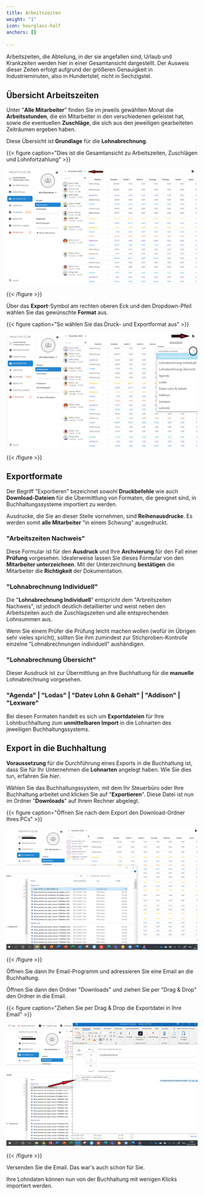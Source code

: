 ```yaml
---
title: Arbeitszeiten
weight: "1"
icon: hourglass-half
anchors: []

---
```

Arbeitszeiten, die Abteilung, in der sie angefallen sind, Urlaub und Krankzeiten werden hier in einer Gesamtansicht dargestellt. Der Ausweis dieser Zeiten erfolgt aufgrund der größeren Genauigkeit in Industrieminuten, also in Hundertstel, nicht in Sechzigstel.

## Übersicht Arbeitszeiten

Unter "**Alle Mitarbeiter**" finden Sie im jeweils gewählten Monat die **Arbeitsstunden**, die ein Mitarbeiter in den verschiedenen geleistet hat, sowie die eventuellen **Zuschläge**, die sich aus den jeweiligen gearbeiteten Zeiträumen ergeben haben.

Diese Übersicht ist **Grundlage** für die **Lohnabrechnung**.

{{< figure caption="Dies ist die Gesamtansicht zu Arbeitszeiten, Zuschlägen und Lohnfortzahlung" >}}

![](/uploads/arbeitszeiten-monat.png)

{{< /figure >}}

Über das **Export**-Symbol am rechten oberen Eck und den Dropdown-Pfeil wählen Sie das gewünschte **Format** aus.

{{< figure caption="So wählen Sie das Druck- und Exportformat aus" >}}

![](/uploads/export.png)

{{< /figure >}}

## Exportformate

Der Begriff "Exportieren" bezeichnet sowohl **Druckbefehle** wie auch **Download-Dateien** für die Übermittlung von Formaten, die geeignet sind, in Buchhaltungssysteme importiert zu werden.

Ausdrucke, die Sie an dieser Stelle vornehmen, sind **Reihenausdrucke**. Es werden somit **alle Mitarbeiter** "in einem Schwung" ausgedruckt.

### "Arbeitszeiten Nachweis"

Diese Formular ist für den **Ausdruck** und Ihre **Archvierung** für den Fall einer **Prüfung** vorgesehen. Idealerweise lassen Sie dieses Formular von den **Mitarbeiter unterzeichnen**. Mit der Unterzeichnung **bestätigen** die Mitarbeiter die **Richtigkeit** der Dokumentation.

### "Lohnabrechnung Individuell"

Die "**Lohnabrechnung Individuell**" entspricht dem "Arbreitszeiten Nachweis", ist jedoch deutlich detaillierter und weist neben den Arbeitszeiten auch die Zuschlagszeiten und alle entsprechenden Lohnsummen aus.

Wenn Sie einem Prüfer die Prüfung leicht machen wollen (wofür im Übrigen sehr vieles spricht), sollten Sie ihm zumindest zur Stichproben-Kontrolle einzelne "Lohnabrechnungen individuell" aushändigen.

### "Lohnabrechnung Übersicht"

Dieser Ausdruck ist zur Übermittlung an Ihre Buchhaltung für die **manuelle** Lohnabrechnung vorgesehen.

### "Agenda" | "Lodas" | "Datev Lohn & Gehalt" | "Addison" | "Lexware"

Bei diesen Formaten handelt es sich um **Exportdateien** für Ihre Lohnbuchhaltung zum **unmittelbaren Import** in die Lohnarten des jeweiligen Buchhaltungssystems.

## Export in die Buchhaltung

**Voraussetzung** für die Durchführung eines Exports in die Buchhaltung ist, dass Sie für Ihr Unternehmen die **Lohnarten** angelegt haben. Wie Sie dies tun, erfahren Sie _hier_.

Wählen Sie das Buchhaltungssystem, mit dem Ihr Steuerbüro oder Ihre Buchhaltung arbeitet und klicken Sie auf "**Exportieren**". Diese Datei ist nun im Ordner "**Downloads**" auf Ihrem Rechner abgelegt.

{{< figure caption="Öffnen Sie nach dem Export den Download-Ordner Ihres PCs" >}}

![](/uploads/downl.png)

{{< /figure >}}

Öffnen Sie dann Ihr Email-Programm und adressieren Sie eine Email an die Buchhaltung.

Öffnen Sie dann den Ordner "Downloads" und ziehen Sie per "Drag & Drop" den Ordner in die Email.

{{< figure caption="Ziehen Sie per Drag & Drop die Exportdatei in Ihre Email" >}}

![](/uploads/export-versand.png)

{{< /figure >}}

Versenden Sie die Email. Das war's auch schon für Sie.

Ihre Lohndaten können nun von der Buchhaltung mit wenigen Klicks importiert werden.
